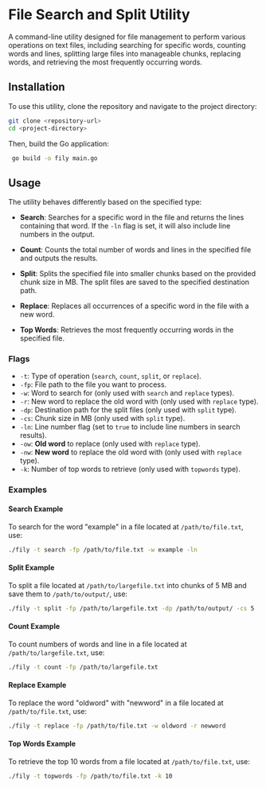 # File Search and Split Utility

A command-line utility designed for file management to perform various operations on text files, including searching for specific words, counting words and lines, splitting large files into manageable chunks, replacing words, and retrieving the most frequently occurring words.

## Installation

To use this utility, clone the repository and navigate to the project directory:

```bash
git clone <repository-url>
cd <project-directory>
```

Then, build the Go application:

```bash
 go build -o fily main.go
```
## Usage

The utility behaves differently based on the specified type:

- **Search**: Searches for a specific word in the file and returns the lines containing that word. If the `-ln` flag is set, it will also include line numbers in the output.
  
- **Count**: Counts the total number of words and lines in the specified file and outputs the results.

- **Split**: Splits the specified file into smaller chunks based on the provided chunk size in MB. The split files are saved to the specified destination path.

- **Replace**: Replaces all occurrences of a specific word in the file with a new word. 

- **Top Words**: Retrieves the most frequently occurring words in the specified file. 


### Flags

- `-t`: Type of operation (`search`, `count`, `split`, or `replace`).
- `-fp`: File path to the file you want to process.
- `-w`: Word to search for (only used with `search` and `replace` types).
- `-r`: New word to replace the old word with (only used with `replace` type).
- `-dp`: Destination path for the split files (only used with `split` type).
- `-cs`: Chunk size in MB (only used with `split` type).
- `-ln`: Line number flag (set to `true` to include line numbers in search results).
- `-ow`: **Old word** to replace (only used with `replace` type).
- `-nw`: **New word** to replace the old word with (only used with `replace` type).
- `-k`: Number of top words to retrieve (only used with `topwords` type).



### Examples

#### Search Example

To search for the word "example" in a file located at `/path/to/file.txt`, use:

```bash
./fily -t search -fp /path/to/file.txt -w example -ln
```

#### Split Example

To split a file located at `/path/to/largefile.txt` into chunks of 5 MB and save them to `/path/to/output/`, use:

```bash
./fily -t split -fp /path/to/largefile.txt -dp /path/to/output/ -cs 5
```

#### Count Example

To count numbers of words and line in a file located at `/path/to/largefile.txt`, use:

```bash
./fily -t count -fp /path/to/largefile.txt 
```

#### Replace Example

To replace the word "oldword" with "newword" in a file located at `/path/to/file.txt`, use:

```bash
./fily -t replace -fp /path/to/file.txt -w oldword -r newword
```
#### Top Words Example

To retrieve the top 10 words from a file located at `/path/to/file.txt`, use:

```bash
./fily -t topwords -fp /path/to/file.txt -k 10
```